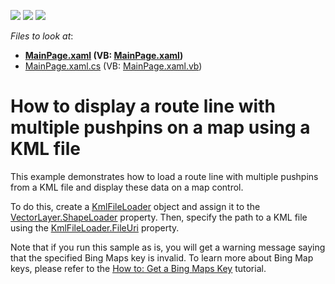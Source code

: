<!-- default badges list -->
![](https://img.shields.io/endpoint?url=https://codecentral.devexpress.com/api/v1/VersionRange/128570895/12.2.6%2B)
[![](https://img.shields.io/badge/Open_in_DevExpress_Support_Center-FF7200?style=flat-square&logo=DevExpress&logoColor=white)](https://supportcenter.devexpress.com/ticket/details/E4534)
[![](https://img.shields.io/badge/📖_How_to_use_DevExpress_Examples-e9f6fc?style=flat-square)](https://docs.devexpress.com/GeneralInformation/403183)
<!-- default badges end -->
<!-- default file list -->
*Files to look at*:

* **[MainPage.xaml](./CS/KmlLoaderExample/MainPage.xaml) (VB: [MainPage.xaml](./VB/KmlLoaderExample/MainPage.xaml))**
* [MainPage.xaml.cs](./CS/KmlLoaderExample/MainPage.xaml.cs) (VB: [MainPage.xaml.vb](./VB/KmlLoaderExample/MainPage.xaml.vb))
<!-- default file list end -->
# How to display a route line with multiple pushpins on a map using a KML file


<p>This example demonstrates how to load a route line with multiple pushpins from a KML file and display these data on a map control. <br />
</p><p>To do this, create a <a href="http://documentation.devexpress.com/#Silverlight/clsDevExpressXpfMapKmlFileLoadertopic"><u>KmlFileLoader</u></a> object and assign it to the <a href="http://documentation.devexpress.com/#Silverlight/DevExpressXpfMapVectorLayer_ShapeLoadertopic"><u>VectorLayer.ShapeLoader</u></a> property. Then, specify the path to a KML file using the <a href="http://documentation.devexpress.com/#Silverlight/DevExpressXpfMapKmlFileLoader_FileUritopic"><u>KmlFileLoader.FileUri</u></a> property.<br />
</p><p>Note that if you run this sample as is, you will get a warning message saying that the specified Bing Maps key is invalid. To learn more about Bing Map keys, please refer to the <a href="http://documentation.devexpress.com/#Silverlight/CustomDocument5975"><u>How to: Get a Bing Maps Key</u></a> tutorial.</p><br />
<br />
<br />


<br/>


